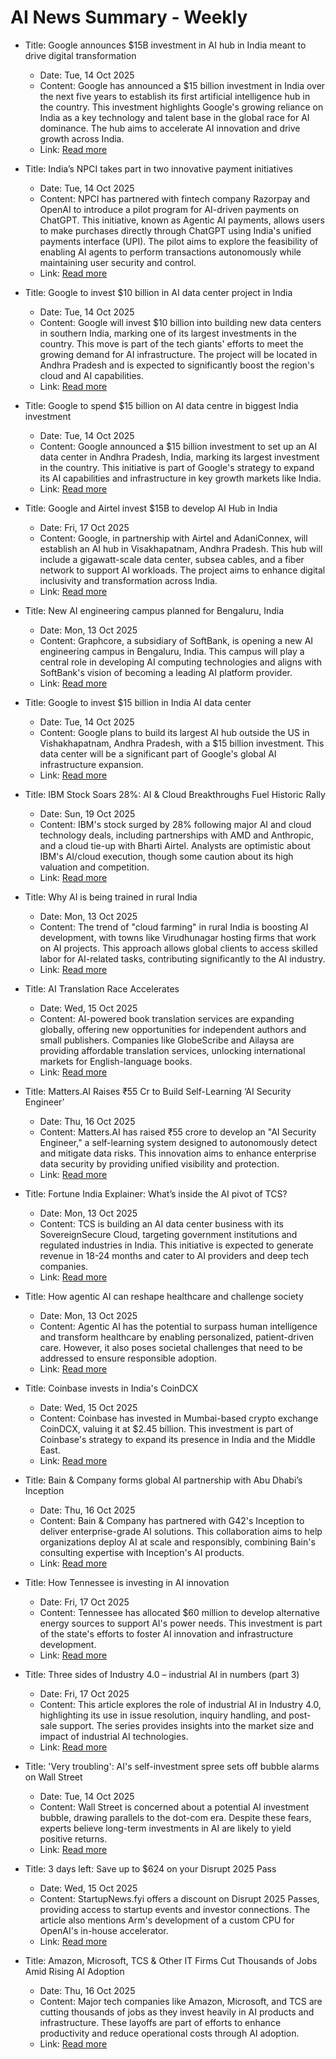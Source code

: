 # AI News Summary - Weekly

- Title: Google announces $15B investment in AI hub in India meant to drive digital transformation
  - Date: Tue, 14 Oct 2025
  - Content: Google has announced a $15 billion investment in India over the next five years to establish its first artificial intelligence hub in the country. This investment highlights Google's growing reliance on India as a key technology and talent base in the global race for AI dominance. The hub aims to accelerate AI innovation and drive growth across India.
  - Link: [Read more](https://abcnews.go.com/Technology/wireStory/google-announces-15b-investment-ai-hub-india-meant-126502871)

- Title: India’s NPCI takes part in two innovative payment initiatives
  - Date: Tue, 14 Oct 2025
  - Content: NPCI has partnered with fintech company Razorpay and OpenAI to introduce a pilot program for AI-driven payments on ChatGPT. This initiative, known as Agentic AI payments, allows users to make purchases directly through ChatGPT using India's unified payments interface (UPI). The pilot aims to explore the feasibility of enabling AI agents to perform transactions autonomously while maintaining user security and control.
  - Link: [Read more](https://developingtelecoms.com/telecom-technology/consumer-ecosystems/19195-india-s-npci-takes-part-in-two-innovative-payment-initiatives.html)

- Title: Google to invest $10 billion in AI data center project in India
  - Date: Tue, 14 Oct 2025
  - Content: Google will invest $10 billion into building new data centers in southern India, marking one of its largest investments in the country. This move is part of the tech giants' efforts to meet the growing demand for AI infrastructure. The project will be located in Andhra Pradesh and is expected to significantly boost the region's cloud and AI capabilities.
  - Link: [Read more](https://www.cnbc.com/2025/10/14/google-to-invest-10-billion-in-ai-data-center-project-in-india.html)

- Title: Google to spend $15 billion on AI data centre in biggest India investment
  - Date: Tue, 14 Oct 2025
  - Content: Google announced a $15 billion investment to set up an AI data center in Andhra Pradesh, India, marking its largest investment in the country. This initiative is part of Google's strategy to expand its AI capabilities and infrastructure in key growth markets like India.
  - Link: [Read more](https://www.reuters.com/world/india/google-invest-10-billion-data-centre-south-india-2025-10-14/)

- Title: Google and Airtel invest $15B to develop AI Hub in India
  - Date: Fri, 17 Oct 2025
  - Content: Google, in partnership with Airtel and AdaniConnex, will establish an AI hub in Visakhapatnam, Andhra Pradesh. This hub will include a gigawatt-scale data center, subsea cables, and a fiber network to support AI workloads. The project aims to enhance digital inclusivity and transformation across India.
  - Link: [Read more](https://www.lightreading.com/ai-machine-learning/google-and-airtel-invest-15b-to-develop-ai-hub-in-india)

- Title: New AI engineering campus planned for Bengaluru, India
  - Date: Mon, 13 Oct 2025
  - Content: Graphcore, a subsidiary of SoftBank, is opening a new AI engineering campus in Bengaluru, India. This campus will play a central role in developing AI computing technologies and aligns with SoftBank's vision of becoming a leading AI platform provider.
  - Link: [Read more](https://developingtelecoms.com/telecom-business/telecom-investment-mergers/19187-new-ai-engineering-campus-planned-for-bengaluru-india.html)

- Title: Google to invest $15 billion in India AI data center
  - Date: Tue, 14 Oct 2025
  - Content: Google plans to build its largest AI hub outside the US in Vishakhapatnam, Andhra Pradesh, with a $15 billion investment. This data center will be a significant part of Google's global AI infrastructure expansion.
  - Link: [Read more](https://www.dw.com/en/google-to-invest-15-billion-in-india-ai-data-center/a-74345832)

- Title: IBM Stock Soars 28%: AI & Cloud Breakthroughs Fuel Historic Rally
  - Date: Sun, 19 Oct 2025
  - Content: IBM's stock surged by 28% following major AI and cloud technology deals, including partnerships with AMD and Anthropic, and a cloud tie-up with Bharti Airtel. Analysts are optimistic about IBM's AI/cloud execution, though some caution about its high valuation and competition.
  - Link: [Read more](https://ts2.tech/en/ibm-stock-soars-28-ai-cloud-breakthroughs-fuel-historic-rally/)

- Title: Why AI is being trained in rural India
  - Date: Mon, 13 Oct 2025
  - Content: The trend of "cloud farming" in rural India is boosting AI development, with towns like Virudhunagar hosting firms that work on AI projects. This approach allows global clients to access skilled labor for AI-related tasks, contributing significantly to the AI industry.
  - Link: [Read more](https://www.bbc.com/news/articles/cqjevxvxw9xo)

- Title: AI Translation Race Accelerates
  - Date: Wed, 15 Oct 2025
  - Content: AI-powered book translation services are expanding globally, offering new opportunities for independent authors and small publishers. Companies like GlobeScribe and Ailaysa are providing affordable translation services, unlocking international markets for English-language books.
  - Link: [Read more](https://www.publishersweekly.com/pw/by-topic/digital/content-and-e-books/article/98849-ai-translation-race-accelerates.html)

- Title: Matters.AI Raises ₹55 Cr to Build Self-Learning ‘AI Security Engineer’
  - Date: Thu, 16 Oct 2025
  - Content: Matters.AI has raised ₹55 crore to develop an "AI Security Engineer," a self-learning system designed to autonomously detect and mitigate data risks. This innovation aims to enhance enterprise data security by providing unified visibility and protection.
  - Link: [Read more](https://analyticsindiamag.com/ai-news-updates/matters-ai-raises-%E2%82%B955-cr-to-build-self-learning-ai-security-engineer/)

- Title: Fortune India Explainer: What’s inside the AI pivot of TCS?
  - Date: Mon, 13 Oct 2025
  - Content: TCS is building an AI data center business with its SovereignSecure Cloud, targeting government institutions and regulated industries in India. This initiative is expected to generate revenue in 18-24 months and cater to AI providers and deep tech companies.
  - Link: [Read more](https://www.fortuneindia.com/business-news/fortune-india-explainer-whats-inside-the-ai-pivot-of-tcs/127476)

- Title: How agentic AI can reshape healthcare and challenge society
  - Date: Mon, 13 Oct 2025
  - Content: Agentic AI has the potential to surpass human intelligence and transform healthcare by enabling personalized, patient-driven care. However, it also poses societal challenges that need to be addressed to ensure responsible adoption.
  - Link: [Read more](https://www.mobihealthnews.com/video/how-agentic-ai-can-reshape-healthcare-and-challenge-society)

- Title: Coinbase invests in India's CoinDCX
  - Date: Wed, 15 Oct 2025
  - Content: Coinbase has invested in Mumbai-based crypto exchange CoinDCX, valuing it at $2.45 billion. This investment is part of Coinbase's strategy to expand its presence in India and the Middle East.
  - Link: [Read more](https://www.finextra.com/newsarticle/46764/coinbase-invests-in-indias-coindcx)

- Title: Bain & Company forms global AI partnership with Abu Dhabi’s Inception
  - Date: Thu, 16 Oct 2025
  - Content: Bain & Company has partnered with G42's Inception to deliver enterprise-grade AI solutions. This collaboration aims to help organizations deploy AI at scale and responsibly, combining Bain's consulting expertise with Inception's AI products.
  - Link: [Read more](https://www.consultancy-me.com/news/amp/11807/bain-company-forms-global-ai-partnership-with-abu-dhabis-inception)

- Title: How Tennessee is investing in AI innovation
  - Date: Fri, 17 Oct 2025
  - Content: Tennessee has allocated $60 million to develop alternative energy sources to support AI's power needs. This investment is part of the state's efforts to foster AI innovation and infrastructure development.
  - Link: [Read more](https://www.mobihealthnews.com/video/how-tennessee-investing-ai-innovation)

- Title: Three sides of Industry 4.0 – industrial AI in numbers (part 3)
  - Date: Fri, 17 Oct 2025
  - Content: This article explores the role of industrial AI in Industry 4.0, highlighting its use in issue resolution, inquiry handling, and post-sale support. The series provides insights into the market size and impact of industrial AI technologies.
  - Link: [Read more](https://www.rcrwireless.com/20251017/fundamentals/industrial-ai-in-numbers)

- Title: 'Very troubling': AI's self-investment spree sets off bubble alarms on Wall Street
  - Date: Tue, 14 Oct 2025
  - Content: Wall Street is concerned about a potential AI investment bubble, drawing parallels to the dot-com era. Despite these fears, experts believe long-term investments in AI are likely to yield positive returns.
  - Link: [Read more](https://finance.yahoo.com/news/very-troubling-ais-self-investment-spree-sets-off-bubble-alarms-on-wall-street-160524518.html)

- Title: 3 days left: Save up to $624 on your Disrupt 2025 Pass
  - Date: Wed, 15 Oct 2025
  - Content: StartupNews.fyi offers a discount on Disrupt 2025 Passes, providing access to startup events and investor connections. The article also mentions Arm's development of a custom CPU for OpenAI's in-house accelerator.
  - Link: [Read more](https://startupnews.fyi/2025/10/15/3-days-left-save-up-to-624-on-your-disrupt-2025-pass/)

- Title: Amazon, Microsoft, TCS & Other IT Firms Cut Thousands of Jobs Amid Rising AI Adoption
  - Date: Thu, 16 Oct 2025
  - Content: Major tech companies like Amazon, Microsoft, and TCS are cutting thousands of jobs as they invest heavily in AI products and infrastructure. These layoffs are part of efforts to enhance productivity and reduce operational costs through AI adoption.
  - Link: [Read more](https://www.outlookbusiness.com/ampstories/corporate/amazon-microsoft-tcs-other-it-firms-cut-thousands-of-jobs-amid-rising-ai-adoption-read-here)